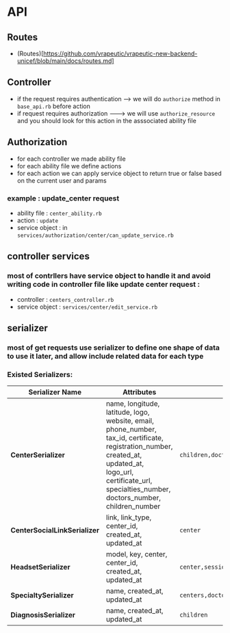 # API

## Routes

- (Routes)[https://github.com/vrapeutic/vrapeutic-new-backend-unicef/blob/main/docs/routes.md]

## Controller

- if the request requires authentication --> we will do `authorize` method in `base_api.rb` before action
- if request requires authorization ---> we will use `authorize_resource` and you should look for this action in the asssociated ability file

## Authorization

- for each controller we made ability file
- for each ability file we define actions
- for each action we can apply service object to return true or false based on the current user and params

### example : update_center request

- ability file : `center_ability.rb`
- action : `update`
- service object : in `services/authorization/center/can_update_service.rb`

## controller services

### most of contrllers have service object to handle it and avoid writing code in controller file like update center request :

- controller : `centers_controller.rb`
- service object : `services/center/edit_service.rb`

## serializer

### most of get requests use serializer to define one shape of data to use it later, and allow include related data for each type

### Existed Serializers:

| Serializer Name                | Attributes                                                                                                                                                                                                      | Included                                                          |
| ------------------------------ | --------------------------------------------------------------------------------------------------------------------------------------------------------------------------------------------------------------- | ----------------------------------------------------------------- |
| **CenterSerializer**           | name, longitude, latitude, logo, website, email, phone_number, tax_id, certificate, registration_number, created_at, updated_at, logo_url, certificate_url, specialties_number, doctors_number, children_number | `children,doctors,sessions,software_modules,specialties,headsets` |
| **CenterSocialLinkSerializer** | link, link_type, center_id, created_at, updated_at                                                                                                                                                              | `center`                                                          |
| **HeadsetSerializer**          | model, key, center, center_id, created_at, updated_at                                                                                                                                                           | `center,sessions`                                                 |
| **SpecialtySerializer**        | name, created_at, updated_at                                                                                                                                                                                    | `centers,doctors`                                                 |
| **DiagnosisSerializer**        | name, created_at, updated_at                                                                                                                                                                                    | `children`                                                        |
